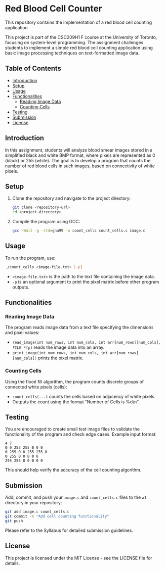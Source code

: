 # Red Blood Cell Counter
 This repository contains the implementation of a red blood cell counting application

This project is part of the CSC209H1 F course at the University of Toronto, focusing on system-level programming. The assignment challenges students to implement a simple red blood cell counting application using basic image processing techniques on text-formatted image data.

## Table of Contents
- [Introduction](#introduction)
- [Setup](#setup)
- [Usage](#usage)
- [Functionalities](#functionalities)
  - [Reading Image Data](#reading-image-data)
  - [Counting Cells](#counting-cells)
- [Testing](#testing)
- [Submission](#submission)
- [License](#license)

## Introduction

In this assignment, students will analyze blood smear images stored in a simplified black and white BMP format, where pixels are represented as 0 (black) or 255 (white). The goal is to develop a program that counts the number of red blood cells in such images, based on connectivity of white pixels.

## Setup

1. Clone the repository and navigate to the project directory:
   ```bash
   git clone <repository-url>
   cd <project-directory>
   ```
2. Compile the program using GCC:
   ```bash
   gcc -Wall -g -std=gnu99 -o count_cells count_cells.c image.c
   ```

## Usage

To run the program, use:
```bash
./count_cells <image-file.txt> [-p]
```
- `<image-file.txt>` is the path to the text file containing the image data.
- `-p` is an optional argument to print the pixel matrix before other program outputs.

## Functionalities

### Reading Image Data

The program reads image data from a text file specifying the dimensions and pixel values:
- `read_image(int num_rows, int num_cols, int arr[num_rows][num_cols], FILE *fp)` reads the image data into an array.
- `print_image(int num_rows, int num_cols, int arr[num_rows][num_cols])` prints the pixel matrix.

### Counting Cells

Using the flood fill algorithm, the program counts discrete groups of connected white pixels (cells):
- `count_cells(...)` counts the cells based on adjacency of white pixels.
- Outputs the count using the format "Number of Cells is %d\n".

## Testing

You are encouraged to create small test image files to validate the functionality of the program and check edge cases. Example input format:
```text
4 7
0 0 255 255 0 0 0
0 255 0 0 255 255 0
0 255 0 0 0 0 0 
255 255 0 0 0 0 0
```
This should help verify the accuracy of the cell counting algorithm.

## Submission

Add, commit, and push your `image.c` and `count_cells.c` files to the `a1` directory in your repository:
```bash
git add image.c count_cells.c
git commit -m "Add cell counting functionality"
git push
```
Please refer to the Syllabus for detailed submission guidelines.

## License

This project is licensed under the MIT License - see the LICENSE file for details.
